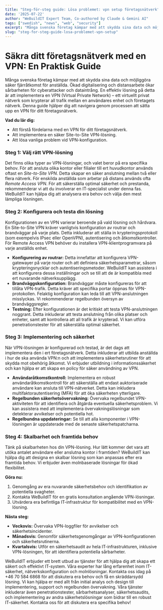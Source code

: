 ```yaml
---
title: "Steg-för-steg guide: Lösa problemet: vpn setup företagsnätverk"
date: '2025-07-22'
author: "WeBuildIT Expert Team, Co-authored by Claude & Gemini AI"
tags: ["swedish", "news", "web", "security"]
excerpt: "Många svenska företag kämpar med att skydda sina data och möjliggöra säker fjärråtkomst för anställda.  Ökad digitaliser..."
slug: "steg-for-steg-guide-losa-problemet-vpn-setup"
---
```

# Säkra ditt företagsnätverk med en VPN: En Praktisk Guide

Många svenska företag kämpar med att skydda sina data och möjliggöra säker fjärråtkomst för anställda.  Ökad digitalisering och distansarbete ökar sårbarheten för cyberattacker och dataintrång. En effektiv lösning på detta är att implementera en VPN (Virtual Private Network) – ett virtuellt privat nätverk som krypterar all trafik mellan en användares enhet och företagets nätverk.  Denna guide hjälper dig att navigera genom processen att sätta upp en VPN för ditt företagsnätverk.

**Vad du lär dig:**

* Att förstå fördelarna med en VPN för ditt företagsnätverk.
* Att implementera en säker Site-to-Site VPN-lösning.
* Att lösa vanliga problem vid VPN-konfiguration.


### Steg 1: Välj rätt VPN-lösning

Det finns olika typer av VPN-lösningar, och valet beror på era specifika behov.  För att ansluta olika kontor eller filialer till ert huvudkontor används oftast en *Site-to-Site VPN*.  Detta skapar en säker anslutning mellan två eller flera nätverk.  För enskilda anställda som arbetar på distans används ofta *Remote Access VPN*.  För att säkerställa optimal säkerhet och prestanda, rekommenderar vi att du involverar en IT-specialist under denna fas. WeBuildIT kan hjälpa dig att analysera era behov och välja den mest lämpliga lösningen.

### Steg 2: Konfigurera och testa din lösning

Konfigurationen av en VPN varierar beroende på vald lösning och hårdvara.  En Site-to-Site VPN kräver vanligtvis konfiguration av routrar och brandväggar på varje plats.  Detta inkluderar att ställa in krypteringsprotokoll (som exempelvis IPsec eller OpenVPN), autentisering och åtkomstkontroller.  För Remote Access VPN behöver du installera VPN-klientprogramvara på varje anställds enhet.

* **Konfigurering av routrar:** Detta innefattar att konfigurera VPN-gatewayer på varje router och att definiera säkerhetsparametrar, såsom krypteringsnycklar och autentiseringsmetoder.  WeBuildIT kan assistera i att konfigurera dessa inställningar och se till att de är kompatibla med ert nuvarande nätverksupplägg.
* **Brandväggskonfiguration:** Brandväggar måste konfigureras för att tillåta VPN-trafik. Detta kräver att specifika portar öppnas för VPN-protokollen. Felaktig konfiguration kan leda till att VPN-anslutningen misslyckas. Vi rekommenderar regelbunden översyn av brandväggsregler.
* **Testning:** Efter konfigurationen är det kritiskt att testa VPN-anslutningen noggrant.  Detta inkluderar att testa anslutning från olika platser och enheter, samt att kontrollera att all trafik är krypterad.  Vi kan utföra penetrationstester för att säkerställa optimal säkerhet.


### Steg 3: Implementering och säkerhet

När VPN-lösningen är konfigurerad och testad, är det dags att implementera den i ert företagsnätverk.  Detta inkluderar att utbilda anställda i hur de ska använda VPN:n och att implementera säkerhetsrutiner för att skydda mot obehörig åtkomst. Vi erbjuder utbildning i informationssäkerhet och kan hjälpa er att skapa en policy för säker användning av VPN.

* **Användaråtkomstkontroll:** Implementera en robust användaråtkomstkontroll för att säkerställa att endast auktoriserade användare kan ansluta till VPN-nätverket. Detta kan inkludera multifaktorautentisering (MFA) för att öka säkerheten ytterligare.
* **Regelbunden säkerhetsövervakning:** Övervaka regelbundet VPN-aktiviteten för att identifiera och åtgärda eventuella säkerhetsproblem.  Vi kan assistera med att implementera övervakningslösningar som detekterar avvikelser och potentiella hot.
* **Regelbundna uppdateringar:** Se till att alla komponenter i VPN-lösningen är uppdaterade med de senaste säkerhetspatcharna.


### Steg 4: Skalbarhet och framtida behov

Tänk på skalbarheten hos din VPN-lösning.  Hur lätt kommer det vara att utöka antalet användare eller anslutna kontor i framtiden?  WeBuildIT kan hjälpa dig att designa en skalbar lösning som kan anpassas efter era framtida behov.  Vi erbjuder även molnbaserade lösningar för ökad flexibilitet.


**Göra nu:**

1. Genomgång av era nuvarande säkerhetsbehov och identifikation av potentiella svagheter.
2. Kontakta WeBuildIT för en gratis konsultation angående VPN-lösningar.
3. Utvärdera era befintliga IT-infrastruktur för kompatibilitet med en VPN-lösning.


**Nästa steg:**

* **Veckovis:** Övervaka VPN-loggfiler för avvikelser och säkerhetsincidenter.
* **Månadsvis:** Genomför säkerhetsgenomgångar av VPN-konfigurationen och säkerhetsrutinerna.
* **Kvartalsvis:** Utför en säkerhetsaudit av hela IT-infrastrukturen, inklusive VPN-lösningen, för att identifiera potentiella sårbarheter.


WeBuildIT erbjuder ett brett utbud av tjänster för att hjälpa dig att skapa ett säkert och effektivt IT-system. Våra experter har lång erfarenhet inom IT-säkerhet, nätverkskonfiguration och molnlösningar.  Kontakta oss idag på +46 70 584 6868 för att diskutera era behov och få en skräddarsydd lösning. Vi kan hjälpa er med allt från initial analys och design till implementering, support och regelbunden övervakning. Våra tjänster inkluderar även penetrationstester, sårbarhetsanalyser, säkerhetsaudits, och implementering av andra säkerhetslösningar som bidrar till en robust IT-säkerhet. Kontakta oss för att diskutera era specifika behov!

